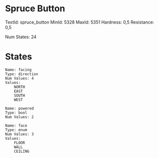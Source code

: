 # Spruce Button
TextId: spruce_button
MinId: 5328
MaxId: 5351
Hardness: 0,5
Resistance: 0,5

Num States: 24
# States
```
Name: facing
Type: direction
Num Values: 4
Values:
    NORTH
    EAST
    SOUTH
    WEST

Name: powered
Type: bool
Num Values: 2

Name: face
Type: enum
Num Values: 3
Values:
    FLOOR
    WALL
    CEILING
```